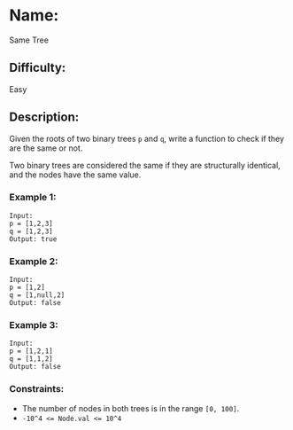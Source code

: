 # Name: 
Same Tree

## Difficulty: 
Easy

## Description: 
Given the roots of two binary trees `p` and `q`, write a function to check if they are the same or not.

Two binary trees are considered the same if they are structurally identical, and the nodes have the same value.

### Example 1:

```
Input:
p = [1,2,3]
q = [1,2,3]
Output: true
```

### Example 2:

```
Input:
p = [1,2]
q = [1,null,2]
Output: false
```

### Example 3:

```
Input:
p = [1,2,1]
q = [1,1,2]
Output: false
```

### Constraints:
- The number of nodes in both trees is in the range `[0, 100]`.
- `-10^4 <= Node.val <= 10^4`